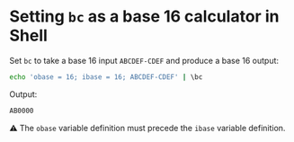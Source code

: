 # Setting `bc` as a base 16 calculator in Shell

Set `bc` to take a base 16 input `ABCDEF-CDEF` and produce a base 16 output:

```sh
echo 'obase = 16; ibase = 16; ABCDEF-CDEF' | \bc 
```

Output:

```sh
AB0000
```

⚠️ The `obase` variable definition must precede the `ibase` variable definition.
